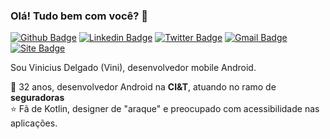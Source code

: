 ### Olá! Tudo bem com você? 👋

[![Github Badge](https://img.shields.io/badge/-Github-000?style=flat-square&logo=Github&logoColor=white&link=https://github.com/vinidelgado)](https://github.com/vinidelgado)
[![Linkedin Badge](https://img.shields.io/badge/-LinkedIn-blue?style=flat-square&logo=Linkedin&logoColor=white&link=https://www.linkedin.com/in/vgarciadelgado/)](https://www.linkedin.com/in/vgarciadelgado/)
[![Twitter Badge](https://img.shields.io/badge/-Twitter-1ca0f1?style=flat-square&labelColor=1ca0f1&logo=twitter&logoColor=white&link=https://twitter.com/vgdelgado)](https://twitter.com/vgdelgado)
[![Gmail Badge](https://img.shields.io/badge/-vinnygarciadelgado@gmail.com-c14438?style=flat-square&logo=Gmail&logoColor=white&link=mailto:vinnygarciadelgado@gmail.com)](mailto:vinnygarciadelgado@gmail.com)
[![Site Badge](https://img.shields.io/badge/%20-curr%C3%ADculo%20lattes-lightgrey)](http://lattes.cnpq.br/0343505362157581)

  
Sou Vinicius Delgado (Vini), desenvolvedor mobile Android.
  
:man: 32 anos, desenvolvedor Android na **CI&T**, atuando no ramo de **seguradoras**  
:star: Fã de Kotlin, designer de "araque" e preocupado com acessibilidade nas aplicações.  
